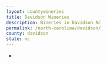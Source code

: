 ```yaml
---
layout: countywineries
title: Davidson Wineries
description: Wineries in Davidson NC
permalink: /north-carolina/davidson/
county: davidson
state: nc
---
```

-
